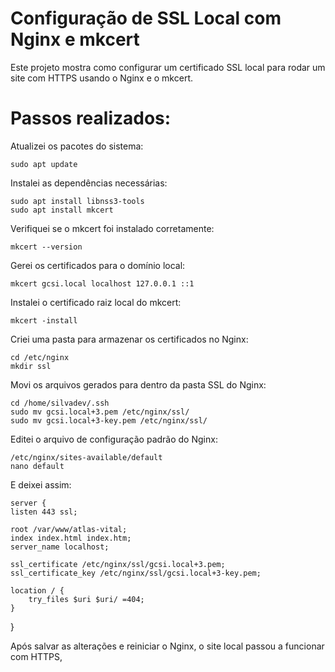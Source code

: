# Configuração de SSL Local com Nginx e mkcert

Este projeto mostra como configurar um certificado SSL local para rodar um site com HTTPS usando o Nginx e o mkcert.

# Passos realizados:

Atualizei os pacotes do sistema:

    sudo apt update

Instalei as dependências necessárias:

    sudo apt install libnss3-tools
    sudo apt install mkcert

Verifiquei se o mkcert foi instalado corretamente:

    mkcert --version

Gerei os certificados para o domínio local:

    mkcert gcsi.local localhost 127.0.0.1 ::1

Instalei o certificado raiz local do mkcert:

    mkcert -install

Criei uma pasta para armazenar os certificados no Nginx:

    cd /etc/nginx
    mkdir ssl

Movi os arquivos gerados para dentro da pasta SSL do Nginx:

    cd /home/silvadev/.ssh
    sudo mv gcsi.local+3.pem /etc/nginx/ssl/
    sudo mv gcsi.local+3-key.pem /etc/nginx/ssl/

Editei o arquivo de configuração padrão do Nginx:

    /etc/nginx/sites-available/default
    nano default

E deixei assim:

    server {
    listen 443 ssl;

    root /var/www/atlas-vital;
    index index.html index.htm;
    server_name localhost;

    ssl_certificate /etc/nginx/ssl/gcsi.local+3.pem;
    ssl_certificate_key /etc/nginx/ssl/gcsi.local+3-key.pem;

    location / {
        try_files $uri $uri/ =404;
    }
}

Após salvar as alterações e reiniciar o Nginx, o site local passou a funcionar com HTTPS,


